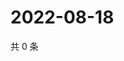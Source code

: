 # 2022-08-18

共 0 条

<!-- BEGIN WEIBO -->
<!-- 最后更新时间 Thu Aug 18 2022 08:34:00 GMT+0800 (China Standard Time) -->

<!-- END WEIBO -->
